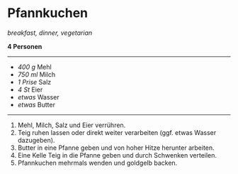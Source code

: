 # Pfannkuchen

*breakfast, dinner, vegetarian*

**4 Personen**

---

- *400 g* Mehl
- *750 ml* Milch
- *1 Prise* Salz
- *4 St* Eier
- *etwas* Wasser
- *etwas* Butter

---

1. Mehl, Milch, Salz und Eier verrühren.
2. Teig ruhen lassen oder direkt weiter verarbeiten (ggf. etwas Wasser dazugeben).
3. Butter in eine Pfanne geben und von hoher Hitze herunter arbeiten.
4. Eine Kelle Teig in die Pfanne geben und durch Schwenken verteilen.
5. Pfannkuchen mehrmals wenden und goldgelb backen.
